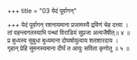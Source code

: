 +++
title = "03 येदं पूर्वागन्"

+++
येदं पूर्वागन् रशनायमाना प्रजामस्यै द्रविणं चेह दत्त्वा ।  
तां वहन्त्वगतस्याभि पन्थां विराडियं सुप्रजा अत्यजैषीत्॥ ४ ॥  
प्र बुध्यस्व सुबुधा बुध्यमाना दोघर्षायुत्वाय शतशारदाय ।  
गृहान् प्रेहि सुमनस्यमाना दीर्घं त आयुः सविता कृणोतु ॥ ५ ॥